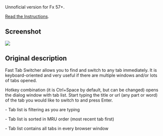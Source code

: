 Unnoficial version for Fx 57+.

[Read the Instructions](https://github.com/xiaoxiaoflood/firefox-scripts/tree/master/extensions#instructions).

Screenshot
---
![](https://i.imgur.com/xOP5Tmm.png)

Original description
---
Fast Tab Switcher allows you to find and switch to any tab immediately. It is keyboard-oriented and very useful if there are multiple windows and/or lots of tabs opened.

Hotkey combination (it is Ctrl+Space by default, but can be changed) opens the dialog window with tab list. Start typing the title or url (any part or word) of the tab you would like to switch to and press Enter.

\- Tab list is filtering as you are typing

\- Tab list is sorted in MRU order (most recent tab first)

\- Tab list contains all tabs in every browser window
